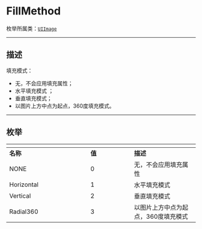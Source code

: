 # FillMethod

枚举所属类：[`UIImage`](/Api/Class/Scene/SceneUIImage.md)

------------------------------------------------------------------------------------------
## 描述

填充模式：
- 无，不会应用填充属性；
- 水平填充模式 ；
- 垂直填充模式；
- 以图片上方中点为起点，360度填充模式。

------------------------------------------------------------------------------------------
## 枚举

|<div style="width:200px"></div>|<div style="width:100px"></div>|<div style="width:100px"></div>|
|:---   |:---|:---|
|**名称**   |**值**  |**描述**|
|NONE   |0   |无，不会应用填充属性|
|Horizontal|1   |水平填充模式|
|Vertical  |2   |垂直填充模式|
|Radial360  |3   |以图片上方中点为起点，360度填充模式|

